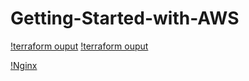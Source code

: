 # Getting-Started-with-AWS

[!terraform ouput](https://github.com/mahimasharu2208/Getting-Started-with-AWS/blob/main/Screenshots/SSS!.png)
[!terraform ouput](https://github.com/mahimasharu2208/Getting-Started-with-AWS/blob/main/Screenshots/SSS2.png)

[!Nginx](https://github.com/mahimasharu2208/Getting-Started-with-AWS/blob/main/Screenshots/SSnginx.png)
